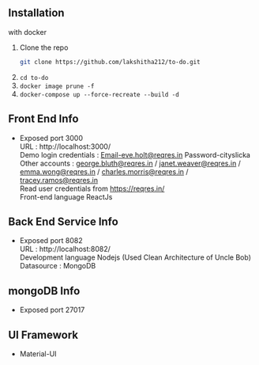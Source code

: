 ## Installation
with docker

1. Clone the repo
   ```sh
   git clone https://github.com/lakshitha212/to-do.git
   ```
2. ``` cd to-do ```
3. ``` docker image prune -f  ```
4. ``` docker-compose up --force-recreate --build -d  ```


## Front End Info

- Exposed port 3000
 </br> URL : http://localhost:3000/
 </br> Demo login credentials : Email-eve.holt@reqres.in  Password-cityslicka
 </br> Other accounts : george.bluth@reqres.in / janet.weaver@reqres.in / emma.wong@reqres.in / charles.morris@reqres.in / tracey.ramos@reqres.in
 </br> Read user credentials from https://reqres.in/
 </br> Front-end language ReactJs

## Back End Service Info

- Exposed port 8082
  </br> URL : http://localhost:8082/
  </br> Development language Nodejs (Used Clean Architecture of Uncle Bob)
  </br> Datasource : MongoDB

## mongoDB Info

- Exposed port 27017

## UI Framework
- Material-UI
